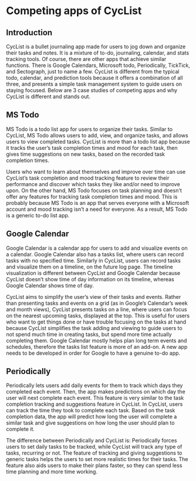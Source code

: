 # Competing apps of CycList

## Introduction
CycList is a bullet journaling app made for users to jog down and organize their tasks and notes. It is a mixture of to-do, journaling, calendar, and stats tracking tools. 
Of course, there are other apps that achieve similar functions. There is Google Calendars, Microsoft todo, Periodically, TickTick, and Sectograph, just to name a few. 
CycList is different from the typical todo, calendar, and prediction tools because it offers a combination of all three, and presents a simple task management system to guide users on staying focused.
Below are 3 case studies of competing apps and why CycList is different and stands out.

## MS Todo
MS Todo is a todo list app for users to organize their tasks. Similar to CycList, MS Todo allows users to add, view, and organize tasks, and allows users to view completed tasks. 
CycList is more than a todo list app because it tracks the user’s task completion times and mood for each task, then gives time suggestions on new tasks, based on the recorded task completion times.

Users who want to learn about themselves and improve over time can use CycList’s task completion and mood tracking feature to review their performance and discover which tasks they like and/or need to improve upon.
On the other hand, MS Todo focuses on task planning and doesn't offer any features for tracking task completion times and mood. This is probably because MS Todo is an app that serves everyone with a Microsoft account and mood tracking isn’t a need for everyone. As a result, MS Todo is a generic to-do list app.

## Google Calendar
Google Calendar is a calendar app for users to add and visualize events on a calendar. Google Calendar also has a tasks list, where users can record tasks with no specified time. 
Similarly in CycList, users can record tasks and visualize them on a timeline, on the future log page.
The timeline visualization is different between CycList and Google Calendar because CycList doesn’t show time of day information on its timeline, whereas Google Calendar shows time of day.

CycList aims to simplify the user’s view of their tasks and events. Rather than presenting tasks and events on a grid (as in Google’s Calendar’s week and month views), CycList presents tasks on a line, where users can focus on the nearest upcoming tasks, displayed at the top. 
This is useful for users who want to get things done or have trouble focusing on the tasks at hand because CycList simplifies the task adding and viewing to guide users to not spend much time in creating tasks, but spend more time actually completing them.
Google Calendar mostly helps plan long term events and schedules, therefore the tasks list feature is more of an add-on. A new app needs to be developed in order for Google to have a genuine to-do app.

## Periodically
Periodically lets users add daily events for them to track which days they completed each event. Then, the app makes predictions on which day the user will next complete each event. This feature is very similar to the task completion tracking and suggestions feature in CycList. In CycList, users can track the time they took to complete each task. Based on the task completion data, the app will predict how long the user will complete a similar task and give suggestions on how long the user should plan to complete it.

The difference between Periodically and CycList is: Periodically forces users to set daily tasks to be tracked, while CycList will track any type of tasks, recurring or not.
The feature of tracking and giving suggestions to generic tasks helps the users to set more realistic times for their tasks. The feature also aids users to make their plans faster, so they can spend less time planning and more time working.
